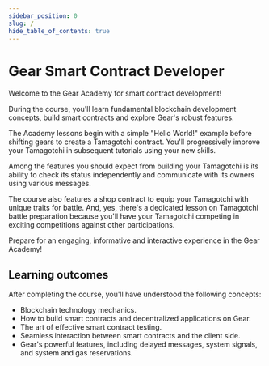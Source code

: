 ```yaml
---
sidebar_position: 0
slug: /
hide_table_of_contents: true
---
```


# Gear Smart Contract Developer

Welcome to the Gear Academy for smart contract development!

During the course, you'll learn fundamental blockchain development concepts, build smart contracts and explore Gear's robust features. 

The Academy lessons begin with a simple "Hello World!" example before shifting gears to create a Tamagotchi contract. You'll progressively improve your Tamagotchi in subsequent tutorials using your new skills. 

Among the features you should expect from building your Tamagotchi is its ability to check its status independently and communicate with its owners using various messages. 

The course also features a shop contract to equip your Tamagotchi with unique traits for battle. And, yes, there's a dedicated lesson on Tamagotchi battle preparation because you'll have your Tamagotchi competing in exciting competitions against other participations. 

Prepare for an engaging, informative and interactive experience in the Gear Academy!

## Learning outcomes

After completing the course, you'll have understood the following concepts: 
- Blockchain technology mechanics.
- How to build smart contracts and decentralized applications on Gear.
- The art of effective smart contract testing.
- Seamless interaction between smart contracts and the client side.
- Gear's powerful features, including delayed messages, system signals, and system and gas reservations.
